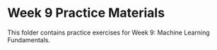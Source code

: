 # Week 9 Practice Materials

This folder contains practice exercises for Week 9: Machine Learning Fundamentals.
